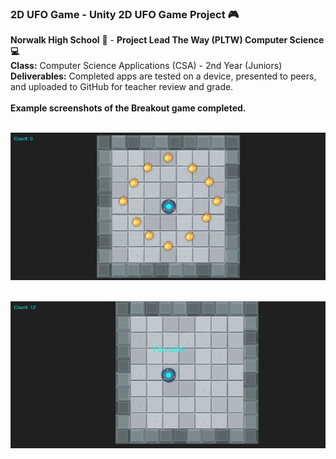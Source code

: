 ### 2D UFO Game - Unity 2D UFO Game Project :video_game:<br>
<b>Norwalk High School</b> :school: - <b>Project Lead The Way (PLTW) Computer Science :computer:</b><br>
<b>Class:</b> Computer Science Applications (CSA) - 2nd Year (Juniors)<br>
<b>Deliverables:</b> Completed apps are tested on a device, presented to peers, and uploaded to GitHub for teacher review and grade.   
<br>
<b>Example screenshots of the Breakout game completed.</b><br><br>

![Alt text](https://github.com/ashbretado/2DUFO-Ashley/blob/master/Capture.JPG "Start Screen")
<br><br>

![Alt text](https://github.com/ashbretado/2DUFO-Ashley/blob/master/Capture2.JPG "You Win!")
<br><br>


